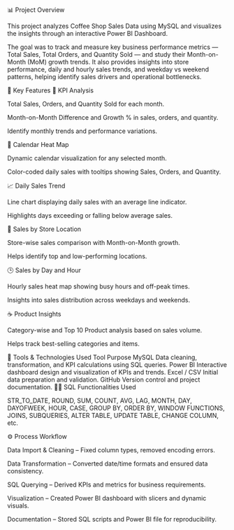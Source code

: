 📊 Project Overview

This project analyzes Coffee Shop Sales Data using MySQL and visualizes the insights through an interactive Power BI Dashboard.

The goal was to track and measure key business performance metrics — Total Sales, Total Orders, and Quantity Sold — and study their Month-on-Month (MoM) growth trends.
It also provides insights into store performance, daily and hourly sales trends, and weekday vs weekend patterns, helping identify sales drivers and operational bottlenecks.

🎯 Key Features
🧮 KPI Analysis

Total Sales, Orders, and Quantity Sold for each month.

Month-on-Month Difference and Growth % in sales, orders, and quantity.

Identify monthly trends and performance variations.

📅 Calendar Heat Map

Dynamic calendar visualization for any selected month.

Color-coded daily sales with tooltips showing Sales, Orders, and Quantity.

📈 Daily Sales Trend

Line chart displaying daily sales with an average line indicator.

Highlights days exceeding or falling below average sales.

🏬 Sales by Store Location

Store-wise sales comparison with Month-on-Month growth.

Helps identify top and low-performing locations.

🕒 Sales by Day and Hour

Hourly sales heat map showing busy hours and off-peak times.

Insights into sales distribution across weekdays and weekends.

☕ Product Insights

Category-wise and Top 10 Product analysis based on sales volume.

Helps track best-selling categories and items.

🧰 Tools & Technologies Used
Tool	Purpose
MySQL	Data cleaning, transformation, and KPI calculations using SQL queries.
Power BI	Interactive dashboard design and visualization of KPIs and trends.
Excel / CSV	Initial data preparation and validation.
GitHub	Version control and project documentation.
🧑‍💻 SQL Functionalities Used

STR_TO_DATE, ROUND, SUM, COUNT, AVG, LAG, MONTH, DAY, DAYOFWEEK,
HOUR, CASE, GROUP BY, ORDER BY, WINDOW FUNCTIONS, JOINS, SUBQUERIES,
ALTER TABLE, UPDATE TABLE, CHANGE COLUMN, etc.

⚙️ Process Workflow

Data Import & Cleaning – Fixed column types, removed encoding errors.

Data Transformation – Converted date/time formats and ensured data consistency.

SQL Querying – Derived KPIs and metrics for business requirements.

Visualization – Created Power BI dashboard with slicers and dynamic visuals.

Documentation – Stored SQL scripts and Power BI file for reproducibility.
